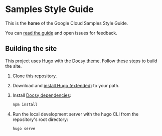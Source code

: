 # Samples Style Guide

This is the **home** of the Google Cloud Samples Style Guide.

You can [read the guide](https://googlecloudplatform.github.io/samples-style-guide/) and open issues for feedback.

## Building the site

This project uses [Hugo](https://gohugo.io/) with the [Docsy theme](https://www.docsy.dev/).
Follow these steps to build the site.

1. Clone this repository.

1. Download and [install Hugo (extended)](https://gohugo.io/getting-started/installing/) to your
path.

1. Install [Docsy dependencies](https://www.docsy.dev/docs/getting-started/#install-postcss):

    ```sh
    npm install
    ```

1. Run the local development server with the hugo CLI from the repository's root directory:

    ```sh
    hugo serve
    ```
